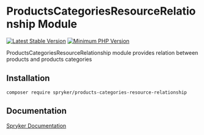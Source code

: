 # ProductsCategoriesResourceRelationship Module
[![Latest Stable Version](https://poser.pugx.org/spryker/products-categories-resource-relationship/v/stable.svg)](https://packagist.org/packages/spryker/products-categories-resource-relationship)
[![Minimum PHP Version](https://img.shields.io/badge/php-%3E%3D%208.0-8892BF.svg)](https://php.net/)

ProductsCategoriesResourceRelationship module provides relation between products and products categories

## Installation

```
composer require spryker/products-categories-resource-relationship
```

## Documentation

[Spryker Documentation](https://docs.spryker.com)
